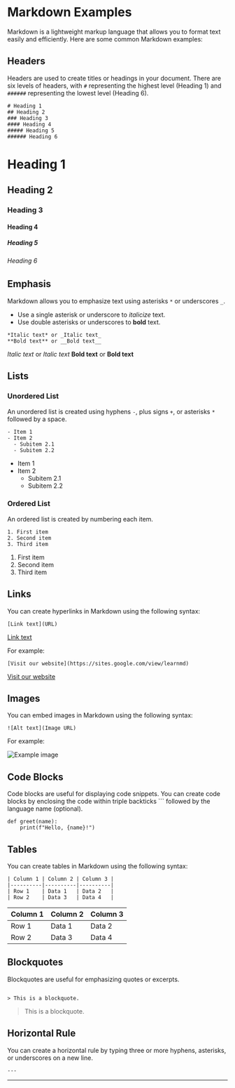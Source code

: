 # Markdown Examples

Markdown is a lightweight markup language that allows you to format text easily and efficiently. Here are some common Markdown examples:

## Headers

Headers are used to create titles or headings in your document. There are six levels of headers, with `#` representing the highest level (Heading 1) and `######` representing the lowest level (Heading 6).
```
# Heading 1
## Heading 2
### Heading 3
#### Heading 4
##### Heading 5
###### Heading 6
```

# Heading 1
## Heading 2
### Heading 3
#### Heading 4
##### Heading 5
###### Heading 6

## Emphasis

Markdown allows you to emphasize text using asterisks `*` or underscores `_`. 

- Use a single asterisk or underscore to *italicize* text.
- Use double asterisks or underscores to **bold** text.
```
*Italic text* or _Italic text_
**Bold text** or __Bold text__
```

*Italic text* or _Italic text_
**Bold text** or __Bold text__

## Lists

### Unordered List

An unordered list is created using hyphens `-`, plus signs `+`, or asterisks `*` followed by a space.

```
- Item 1
- Item 2
  - Subitem 2.1
  - Subitem 2.2
  ```

- Item 1
- Item 2
  - Subitem 2.1
  - Subitem 2.2

### Ordered List

An ordered list is created by numbering each item.

```
1. First item
2. Second item
3. Third item
```
1. First item
2. Second item
3. Third item

## Links

You can create hyperlinks in Markdown using the following syntax:
```
[Link text](URL)
```
[Link text](URL)

For example:
```
[Visit our website](https://sites.google.com/view/learnmd)
```
[Visit our website](https://sites.google.com/view/learnmd)

## Images

You can embed images in Markdown using the following syntax:

```
![Alt text](Image URL)
```

For example:

![Example image](resource:assets/antinna_icon.png)

## Code Blocks

Code blocks are useful for displaying code snippets. You can create code blocks by enclosing the code within triple backticks ``` followed by the language name (optional).


```
def greet(name):
    print(f"Hello, {name}!")
```

## Tables

You can create tables in Markdown using the following syntax:
```
| Column 1 | Column 2 | Column 3 |
|----------|----------|----------|
| Row 1    | Data 1   | Data 2   |
| Row 2    | Data 3   | Data 4   |
```

| Column 1 | Column 2 | Column 3 |
|----------|----------|----------|
| Row 1    | Data 1   | Data 2   |
| Row 2    | Data 3   | Data 4   |

## Blockquotes

Blockquotes are useful for emphasizing quotes or excerpts.

```

> This is a blockquote.
```

> This is a blockquote.

## Horizontal Rule

You can create a horizontal rule by typing three or more hyphens, asterisks, or underscores on a new line.
```
---
```

---
